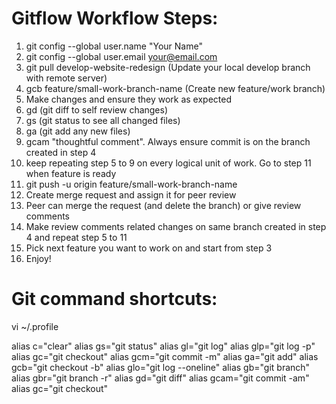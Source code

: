 # Gitflow Workflow Steps:

1. git config --global user.name "Your Name"
2. git config --global user.email your@email.com
3. git pull develop-website-redesign (Update your local develop branch with remote server)
4. gcb feature/small-work-branch-name (Create new feature/work branch)
5. Make changes and ensure they work as expected
6. gd (git diff to self review changes)
7. gs (git status to see all changed files)
8. ga (git add any new files)
9. gcam "thoughtful comment". Always ensure commit is on the branch created in step 4
10. keep repeating step 5 to 9 on every logical unit of work. Go to step 11 when feature is ready
11. git push -u origin feature/small-work-branch-name
12. Create merge request and assign it for peer review
13. Peer can merge the request (and delete the branch) or give review comments
14. Make review comments related changes on same branch created in step 4 and repeat step 5 to 11
15. Pick next feature you want to work on and start from step 3
16. Enjoy!

# Git command shortcuts:

vi ~/.profile

alias c="clear"
alias gs="git status"
alias gl="git log"
alias glp="git log -p"
alias gc="git checkout"
alias gcm="git commit -m"
alias ga="git add"
alias gcb="git checkout -b"
alias glo="git log --oneline"
alias gb="git branch"
alias gbr="git branch -r"
alias gd="git diff"
alias gcam="git commit -am"
alias gc="git checkout"
